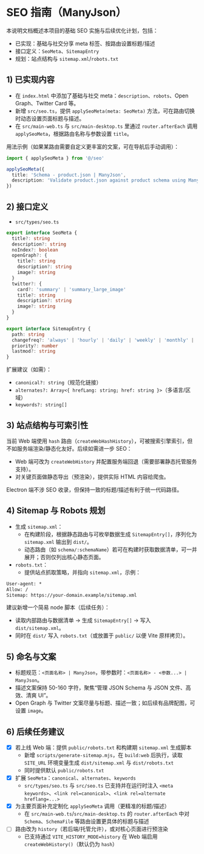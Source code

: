 # SEO 指南（ManyJson）

本说明文档概述本项目的基础 SEO 实施与后续优化计划，包括：
- 已实现：基础与社交分享 meta 标签、按路由设置标题/描述
- 接口定义：`SeoMeta`、`SitemapEntry`
- 规划：站点结构与 `sitemap.xml`/`robots.txt`

## 1) 已实现内容

- 在 `index.html` 中添加了基础与社交 meta：`description`、`robots`、Open Graph、Twitter Card 等。
- 新增 `src/seo.ts`，提供 `applySeoMeta(meta: SeoMeta)` 方法，可在路由切换时动态设置页面标题与描述。
- 在 `src/main-web.ts` 与 `src/main-desktop.ts` 里通过 `router.afterEach` 调用 `applySeoMeta`，根据路由名称与参数设置 `title`。

用法示例（如果某路由需要自定义更丰富的文案，可在导航后手动调用）：

```ts
import { applySeoMeta } from '@/seo'

applySeoMeta({
  title: 'Schema - product.json | ManyJson',
  description: 'Validate product.json against product schema using ManyJson.'
})
```

## 2) 接口定义

- `src/types/seo.ts`

```ts
export interface SeoMeta {
  title?: string
  description?: string
  noIndex?: boolean
  openGraph?: {
    title?: string
    description?: string
    image?: string
  }
  twitter?: {
    card?: 'summary' | 'summary_large_image'
    title?: string
    description?: string
    image?: string
  }
}

export interface SitemapEntry {
  path: string
  changefreq?: 'always' | 'hourly' | 'daily' | 'weekly' | 'monthly' | 'yearly' | 'never'
  priority?: number
  lastmod?: string
}
```

扩展建议（如需）：
- `canonical?: string`（规范化链接）
- `alternates?: Array<{ hrefLang: string; href: string }>`（多语言/区域）
- `keywords?: string[]`

## 3) 站点结构与可索引性

当前 Web 端使用 `hash` 路由（`createWebHashHistory`），可被搜索引擎索引，但不如服务端渲染/静态化友好。后续如需进一步 SEO：
- Web 端可改为 `createWebHistory` 并配置服务端回退（需要部署静态托管服务支持）。
- 对关键页面做静态导出（预渲染），提供实际 HTML 内容给爬虫。

Electron 端不涉 SEO 收录，但保持一致的标题/描述有利于统一代码路径。

## 4) Sitemap 与 Robots 规划

- 生成 `sitemap.xml`：
  - 在构建阶段，根据静态路由与可枚举数据生成 `SitemapEntry[]`，序列化为 `sitemap.xml` 输出到 `dist/`。
  - 动态路由（如 `schema/:schemaName`）若可在构建时获取数据清单，可一并展开；否则仅列出核心静态页面。
- `robots.txt`：
  - 提供站点抓取策略，并指向 `sitemap.xml`，示例：

```txt
User-agent: *
Allow: /
Sitemap: https://your-domain.example/sitemap.xml
```

建议新增一个简易 node 脚本（后续任务）：
- 读取内部路由与数据清单 -> 生成 `SitemapEntry[]` -> 写入 `dist/sitemap.xml`。
- 同时在 `dist/` 写入 `robots.txt`（或放置于 `public/` 以便 Vite 原样拷贝）。

## 5) 命名与文案

- 标题规范：`<页面名称> | ManyJson`，带参数时：`<页面名称> - <参数...> | ManyJson`。
- 描述文案保持 50-160 字符，聚焦“管理 JSON Schema 与 JSON 文件、高效、清爽 UI”。
- Open Graph 与 Twitter 文案尽量与标题、描述一致；如后续有品牌配图，可设置 `image`。

## 6) 后续任务建议

- [x] 若上线 Web 端：提供 `public/robots.txt` 和构建期 `sitemap.xml` 生成脚本
  - 新增 `scripts/generate-sitemap.mjs`，在 `build:web` 后执行，读取 `SITE_URL` 环境变量生成 `dist/sitemap.xml` 与 `dist/robots.txt`
  - 同时提供默认 `public/robots.txt`
- [x] 扩展 `SeoMeta`：`canonical`、`alternates`、`keywords`
  - `src/types/seo.ts` 与 `src/seo.ts` 已支持并在运行时注入 `<meta keywords>`、`<link rel=canonical>`、`<link rel=alternate hreflang=...>`
- [x] 为主要页面补充定制化 `applySeoMeta` 调用（更精准的标题/描述）
  - 在 `src/main-web.ts`/`src/main-desktop.ts` 的 `router.afterEach` 中对 `Schema`、`SchemaFile` 等路由设置更具体的标题与描述
- [ ] 路由改为 `history`（若后端/托管允许），或对核心页面进行预渲染
  - 已支持通过 `VITE_HISTORY_MODE=history` 在 Web 端启用 `createWebHistory()`（默认仍为 `hash`）